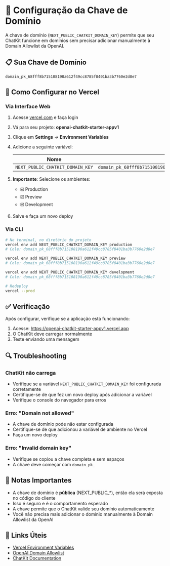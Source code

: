 # 🔐 Configuração da Chave de Domínio

A chave de domínio (`NEXT_PUBLIC_CHATKIT_DOMAIN_KEY`) permite que seu ChatKit funcione em domínios sem precisar adicionar manualmente à Domain Allowlist da OpenAI.

## 📋 Sua Chave de Domínio

```
domain_pk_68fff8b715108190a612f49cc8785f8401ba3b7760e2d8e7
```

## 🚀 Como Configurar no Vercel

### Via Interface Web

1. Acesse [vercel.com](https://vercel.com) e faça login
2. Vá para seu projeto: **openai-chatkit-starter-appv1**
3. Clique em **Settings** → **Environment Variables**
4. Adicione a seguinte variável:

   | Nome | Valor |
   |------|-------|
   | `NEXT_PUBLIC_CHATKIT_DOMAIN_KEY` | `domain_pk_68fff8b715108190a612f49cc8785f8401ba3b7760e2d8e7` |

5. **Importante**: Selecione os ambientes:
   - ☑️ Production
   - ☑️ Preview
   - ☑️ Development

6. Salve e faça um novo deploy

### Via CLI

```bash
# No terminal, no diretório do projeto
vercel env add NEXT_PUBLIC_CHATKIT_DOMAIN_KEY production
# Cole: domain_pk_68fff8b715108190a612f49cc8785f8401ba3b7760e2d8e7

vercel env add NEXT_PUBLIC_CHATKIT_DOMAIN_KEY preview
# Cole: domain_pk_68fff8b715108190a612f49cc8785f8401ba3b7760e2d8e7

vercel env add NEXT_PUBLIC_CHATKIT_DOMAIN_KEY development
# Cole: domain_pk_68fff8b715108190a612f49cc8785f8401ba3b7760e2d8e7

# Redeploy
vercel --prod
```

## ✅ Verificação

Após configurar, verifique se a aplicação está funcionando:

1. Acesse: https://openai-chatkit-starter-appv1.vercel.app
2. O ChatKit deve carregar normalmente
3. Teste enviando uma mensagem

## 🔍 Troubleshooting

### ChatKit não carrega
- Verifique se a variável `NEXT_PUBLIC_CHATKIT_DOMAIN_KEY` foi configurada corretamente
- Certifique-se de que fez um novo deploy após adicionar a variável
- Verifique o console do navegador para erros

### Erro: "Domain not allowed"
- A chave de domínio pode não estar configurada
- Certifique-se de que adicionou a variável de ambiente no Vercel
- Faça um novo deploy

### Erro: "Invalid domain key"
- Verifique se copiou a chave completa e sem espaços
- A chave deve começar com `domain_pk_`

## 📝 Notas Importantes

- A chave de domínio é **pública** (NEXT_PUBLIC_*), então ela será exposta no código do cliente
- Isso é seguro e é o comportamento esperado
- A chave permite que o ChatKit valide seu domínio automaticamente
- Você não precisa mais adicionar o domínio manualmente à Domain Allowlist da OpenAI

## 🔗 Links Úteis

- [Vercel Environment Variables](https://vercel.com/docs/concepts/projects/environment-variables)
- [OpenAI Domain Allowlist](https://platform.openai.com/settings/organization/security/domain-allowlist)
- [ChatKit Documentation](https://platform.openai.com/docs/guides/chatkit)

